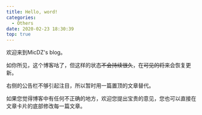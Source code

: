 ```yaml
---
title: Hello, word!
categories:
  - Others
date: 2020-02-23 18:30:39
top: true
---
```


欢迎来到MicDZ's blog。

如你所见，这个博客咕了，但这样的状态~~不会持续很久~~，在~~可见的将来~~会恢复更新。

<!--more-->

右侧的公告栏不够引起注目，所以暂时用一篇置顶的文章替代。

如果您觉得博客中有任何不正确的地方，欢迎您提出宝贵的意见，您也可以直接在文章卡片的底部修改每一篇文章。

